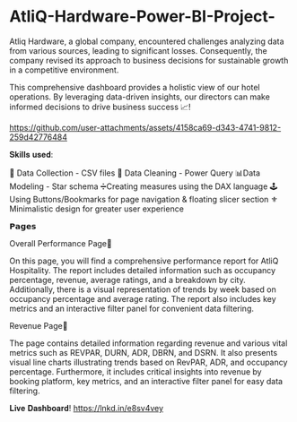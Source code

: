 # AtliQ-Hardware-Power-BI-Project-
Atliq Hardware, a global company, encountered challenges analyzing data from various sources, leading to significant losses. Consequently, the company revised its approach to business decisions for sustainable growth in a competitive environment.

This comprehensive dashboard provides a holistic view of our hotel operations. By leveraging data-driven insights, our directors can make informed decisions to drive business success 📈!


https://github.com/user-attachments/assets/4158ca69-d343-4741-9812-259d42776484


𝐒𝐤𝐢𝐥𝐥𝐬 𝐮𝐬𝐞𝐝:

 🔧 Data Collection - CSV files
🧹 Data Cleaning  - Power Query
📊Data Modeling - Star schema
➗Creating measures using the DAX language
🕹️ Using Buttons/Bookmarks for page navigation & floating slicer section
⚜️ Minimalistic design for greater user experience

 𝗣𝗮𝗴𝗲𝘀

Overall Performance Page💾

On this page, you will find a comprehensive performance report for AtliQ Hospitality. The report includes detailed information such as occupancy percentage, revenue, average ratings, and a breakdown by city. Additionally, there is a visual representation of trends by week based on occupancy percentage and average rating. The report also includes key metrics and an interactive filter panel for convenient data filtering.

 Revenue Page🏦

The page contains detailed information regarding revenue and various vital metrics such as REVPAR, DURN, ADR, DBRN, and DSRN. It also presents visual line charts illustrating trends based on RevPAR, ADR, and occupancy percentage. Furthermore, it includes critical insights into revenue by booking platform, key metrics, and an interactive filter panel for easy data filtering.

 𝐋𝐢𝐯𝐞 𝐃𝐚𝐬𝐡𝐛𝐨𝐚𝐫𝐝! https://lnkd.in/e8sv4vey
